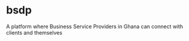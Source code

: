 bsdp
====

A platform where Business Service Providers in Ghana can connect with clients and themselves
